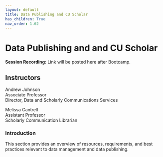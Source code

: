 ```yaml
---
layout: default
title: Data Publishing and CU Scholar
has_children: True
nav_order: 1.62
---
```


# Data Publishing and and CU Scholar

**Session Recording:** Link will be posted here after Bootcamp. 

## Instructors

Andrew Johnson  
Associate Professor  
Director, Data and Scholarly Communications Services

Melissa Cantrell  
Assistant Professor  
Scholarly Communication Librarian


### Introduction

This section provides an overview of resources, requirements, and best practices relevant to data management and data publishing.
